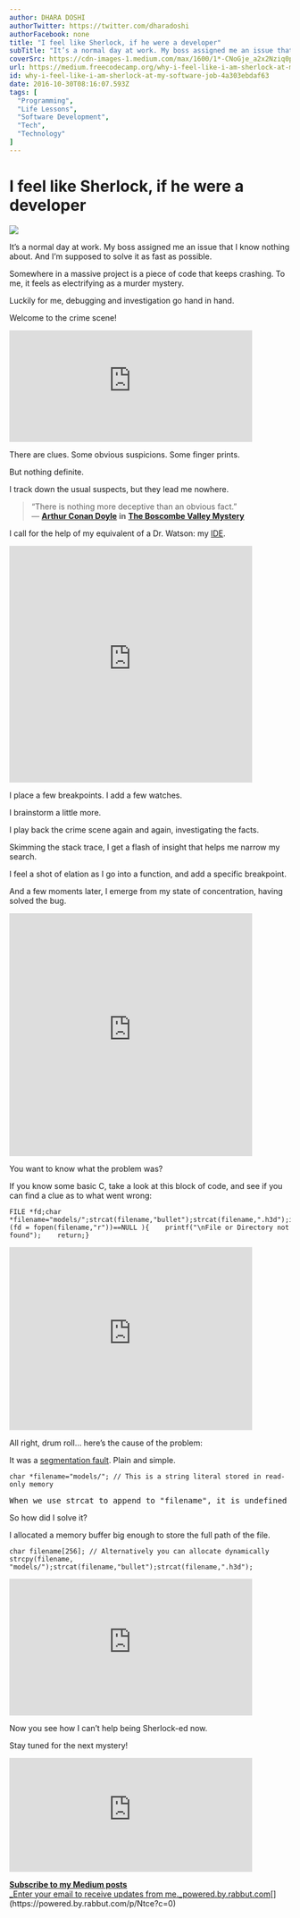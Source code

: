 ```yaml
---
author: DHARA DOSHI
authorTwitter: https://twitter.com/dharadoshi
authorFacebook: none
title: "I feel like Sherlock, if he were a developer"
subTitle: "It’s a normal day at work. My boss assigned me an issue that I know nothing about. And I’m supposed to solve it as fast as possible...."
coverSrc: https://cdn-images-1.medium.com/max/1600/1*-CNoGje_a2x2Nziq0pru-w.jpeg
url: https://medium.freecodecamp.org/why-i-feel-like-i-am-sherlock-at-my-software-job-4a303ebdaf63
id: why-i-feel-like-i-am-sherlock-at-my-software-job-4a303ebdaf63
date: 2016-10-30T08:16:07.593Z
tags: [
  "Programming",
  "Life Lessons",
  "Software Development",
  "Tech",
  "Technology"
]
---
```

# I feel like Sherlock, if he were a developer



![](https://cdn-images-1.medium.com/max/1600/1*-CNoGje_a2x2Nziq0pru-w.jpeg)



It’s a normal day at work. My boss assigned me an issue that I know nothing about. And I’m supposed to solve it as fast as possible.

Somewhere in a massive project is a piece of code that keeps crashing. To me, it feels as electrifying as a murder mystery.

Luckily for me, debugging and investigation go hand in hand.

Welcome to the crime scene!





<iframe data-width="435" data-height="200" width="435" height="200" src="https://medium.freecodecamp.org/media/d49f7e7f82fb504f911f10253cac4e2b?postId=4a303ebdaf63" data-media-id="d49f7e7f82fb504f911f10253cac4e2b" data-thumbnail="https://i.embed.ly/1/image?url=https%3A%2F%2Fmedia.giphy.com%2Fmedia%2Ffv8KclrYGp5dK%2Fgiphy.gif&amp;key=4fce0568f2ce49e8b54624ef71a8a5bd" allowfullscreen="" frameborder="0"></iframe>





There are clues. Some obvious suspicions. Some finger prints.

But nothing definite.

I track down the usual suspects, but they lead me nowhere.

> “There is nothing more deceptive than an obvious fact.”   
> ― [**Arthur Conan Doyle**](https://www.goodreads.com/author/show/2448.Arthur_Conan_Doyle) **in** [**The Boscombe Valley Mystery**](https://www.goodreads.com/work/quotes/1214700)

I call for the help of my equivalent of a Dr. Watson: my [IDE](https://en.wikipedia.org/wiki/Integrated_development_environment).





<iframe data-width="435" data-height="424" width="435" height="424" src="https://medium.freecodecamp.org/media/9bd74957a63573ed8dc98f0355516963?postId=4a303ebdaf63" data-media-id="9bd74957a63573ed8dc98f0355516963" data-thumbnail="https://i.embed.ly/1/image?url=https%3A%2F%2Fmedia.giphy.com%2Fmedia%2F104VkDPOhII4I8%2Fgiphy.gif&amp;key=4fce0568f2ce49e8b54624ef71a8a5bd" allowfullscreen="" frameborder="0"></iframe>





I place a few breakpoints. I add a few watches.

I brainstorm a little more.

I play back the crime scene again and again, investigating the facts.

Skimming the stack trace, I get a flash of insight that helps me narrow my search.

I feel a shot of elation as I go into a function, and add a specific breakpoint.

And a few moments later, I emerge from my state of concentration, having solved the bug.





<iframe data-width="435" data-height="435" width="435" height="435" src="https://medium.freecodecamp.org/media/a924dcca4a78dea877738803f92afddb?postId=4a303ebdaf63" data-media-id="a924dcca4a78dea877738803f92afddb" data-thumbnail="https://i.embed.ly/1/image?url=https%3A%2F%2Fmedia.giphy.com%2Fmedia%2F3oz8xrLEjLlVUmRJwk%2Fgiphy.gif&amp;key=4fce0568f2ce49e8b54624ef71a8a5bd" allowfullscreen="" frameborder="0"></iframe>





You want to know what the problem was?

If you know some basic C, take a look at this block of code, and see if you can find a clue as to what went wrong:

    FILE *fd;char *filename="models/";strcat(filename,"bullet");strcat(filename,".h3d");if( (fd = fopen(filename,"r"))==NULL ){    printf("\nFile or Directory not found");    return;}





<iframe data-width="435" data-height="328" width="435" height="328" src="https://medium.freecodecamp.org/media/1069d6465c908bb4097fad394e1e22d9?postId=4a303ebdaf63" data-media-id="1069d6465c908bb4097fad394e1e22d9" data-thumbnail="https://i.embed.ly/1/image?url=https%3A%2F%2Fmedia.giphy.com%2Fmedia%2Fl2JegpA7RUbGPcnug%2Fgiphy.gif&amp;key=4fce0568f2ce49e8b54624ef71a8a5bd" allowfullscreen="" frameborder="0"></iframe>





All right, drum roll… here’s the cause of the problem:

It was a [segmentation fault](https://en.wikipedia.org/wiki/Segmentation_fault). Plain and simple.

    char *filename="models/"; // This is a string literal stored in read-only memory

<pre name="edc7" id="edc7" class="graf graf--pre graf-after--pre">When we use strcat to append to "filename", it is undefined behavior because we aren't allowed to write to that read-only memory.</pre>

So how did I solve it?

I allocated a memory buffer big enough to store the full path of the file.

    char filename[256]; // Alternatively you can allocate dynamically strcpy(filename, "models/");strcat(filename,"bullet");strcat(filename,".h3d");





<iframe data-width="435" data-height="245" width="435" height="245" src="https://medium.freecodecamp.org/media/fda0f24547470bcdcdbcc6c6c19ec690?postId=4a303ebdaf63" data-media-id="fda0f24547470bcdcdbcc6c6c19ec690" data-thumbnail="https://i.embed.ly/1/image?url=https%3A%2F%2Fmedia.giphy.com%2Fmedia%2FAsxHvzNMGOakM%2Fgiphy.gif&amp;key=4fce0568f2ce49e8b54624ef71a8a5bd" allowfullscreen="" frameborder="0"></iframe>





Now you see how I can’t help being Sherlock-ed now.

Stay tuned for the next mystery!





<iframe data-width="435" data-height="204" width="435" height="204" src="https://medium.freecodecamp.org/media/47f28b722ecc5e4805808f5c24072609?postId=4a303ebdaf63" data-media-id="47f28b722ecc5e4805808f5c24072609" data-thumbnail="https://i.embed.ly/1/image?url=https%3A%2F%2Fmedia.giphy.com%2Fmedia%2FauvhGRnnZRU6A%2Fgiphy.gif&amp;key=4fce0568f2ce49e8b54624ef71a8a5bd" allowfullscreen="" frameborder="0"></iframe>





[**Subscribe to my Medium posts**  
_Enter your email to receive updates from me._powered.by.rabbut.com](https://powered.by.rabbut.com/p/Ntce?c=0 "https://powered.by.rabbut.com/p/Ntce?c=0")[](https://powered.by.rabbut.com/p/Ntce?c=0)








